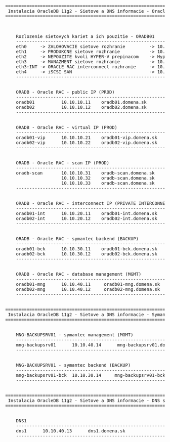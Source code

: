 <pre>

================================================================================================================
 Instalacia OracleDB 11g2 - Sietove a DNS informacie - Oracle servery
================================================================================================================



    Rozlozenie sietovych kariet a ich pouzitie - ORADB01
    --------------------------------------------------------------------------------------------------------
    eth0     -> ZALOHOVACIE sietove rozhranie         -> 10.10.30.11  -> oradb01-bck.domena.sk
    eth1     -> PRODUKCNE sietove rozhranie           -> 10.10.10.11  -> oradb01.domena.sk
    eth2     -> NEPOUZITE kvoli HYPER-V prepinacom    -> Hyper-V prepinace naviazane na tzv. Cloud Root Network nepodporuju Multicast ani Broadcast.
    eth3     -> MANAZMENT sietove rozhranie           -> 10.10.40.11  -> oradb01-mng.domena.sk
    eth3:INT -> ORACLE RAC interconnect rozhranie     -> 10.10.20.11  -> oradb01-int.domena.sk
    eth4     -> iSCSI SAN                             -> 10.10.50.11  -> oradb01-iscsi.domena.sk
    --------------------------------------------------------------------------------------------------------
    
    
    ORADB - Oracle RAC - public IP (PROD)
    --------------------------------------------------------------------------------------------------------
    oradb01          10.10.10.11    oradb01.domena.sk
    oradb02          10.10.10.12    oradb02.domena.sk
    --------------------------------------------------------------------------------------------------------
    
    
    ORADB - Oracle RAC - virtual IP (PROD)
    --------------------------------------------------------------------------------------------------------
    oradb01-vip      10.10.10.21    oradb01-vip.domena.sk
    oradb02-vip      10.10.10.22    oradb02-vip.domena.sk
    --------------------------------------------------------------------------------------------------------
    
    
    ORADB - Oracle RAC - scan IP (PROD)
    --------------------------------------------------------------------------------------------------------
    oradb-scan       10.10.10.31    oradb-scan.domena.sk
                     10.10.10.32    oradb-scan.domena.sk
                     10.10.10.33    oradb-scan.domena.sk
    --------------------------------------------------------------------------------------------------------
    
    
    ORADB - Oracle RAC - interconnect IP (PRIVATE INTERCONNECT)
    --------------------------------------------------------------------------------------------------------
    oradb01-int      10.10.20.11    oradb01-int.domena.sk
    oradb02-int      10.10.20.12    oradb02-int.domena.sk
    --------------------------------------------------------------------------------------------------------
    
    
    ORADB - Oracle RAC - symantec backend (BACKUP)
    --------------------------------------------------------------------------------------------------------
    oradb01-bck      10.10.30.11    oradb01-bck.domena.sk
    oradb02-bck      10.10.30.12    oradb02-bck.domena.sk
    --------------------------------------------------------------------------------------------------------
    
    
    ORADB - Oracle RAC - database management (MGMT)
    --------------------------------------------------------------------------------------------------------
    oradb01-mng      10.10.40.11     oradb01-mng.domena.sk
    oradb02-mng      10.10.40.12     oradb02-mng.domena.sk
    --------------------------------------------------------------------------------------------------------


================================================================================================================
 Instalacia OracleDB 11g2 - Sietove a DNS informacie - Symantec server
================================================================================================================


    MNG-BACKUPSRV01 - symantec management (MGMT)
    --------------------------------------------------------------------------------------------------------
    mng-backupsrv01      10.10.40.14      mng-backupsrv01.domena.sk
    --------------------------------------------------------------------------------------------------------


    MNG-BACKUPSRV01 - symantec backend (BACKUP)
    --------------------------------------------------------------------------------------------------------
    mng-backupsrv01-bck  10.10.30.14     mng-backupsrv01-bck.domena.sk
    --------------------------------------------------------------------------------------------------------


================================================================================================================
 Instalacia OracleDB 11g2 - Sietove a DNS informacie - DNS server
================================================================================================================


    DNS1
    --------------------------------------------------------------------------------------------------------
    dns1      10.10.40.13      dns1.domena.sk
    --------------------------------------------------------------------------------------------------------

<pre>